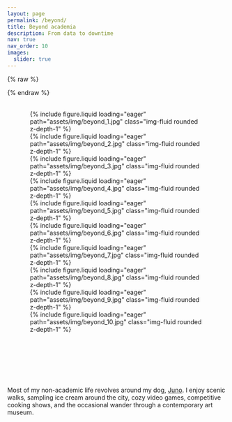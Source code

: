 ```yaml
---
layout: page
permalink: /beyond/
title: Beyond academia
description: From data to downtime
nav: true
nav_order: 10
images:
  slider: true
---
```


{% raw %}
<style>
  swiper-container {
    display: block;
    width: 100%;
    max-width: 400px;
    height: 600px;
    margin: 2rem auto;
  }

  swiper-slide {
    display: flex;
    align-items: center;
    justify-content: center;
  }

  .swiper-slide img {
    max-width: 100%;
    max-height: 100%;
    object-fit: cover;
    border-radius: 8px;
  }
</style>
{% endraw %}


<swiper-container slides-per-view="3" keyboard="true" navigation="true" pagination="true" pagination-clickable="true" pagination-dynamic-bullets="true" rewind="true">
  <swiper-slide>{% include figure.liquid loading="eager" path="assets/img/beyond_1.jpg" class="img-fluid rounded z-depth-1" %}</swiper-slide>
  <swiper-slide>{% include figure.liquid loading="eager" path="assets/img/beyond_2.jpg" class="img-fluid rounded z-depth-1" %}</swiper-slide>
  <swiper-slide>{% include figure.liquid loading="eager" path="assets/img/beyond_3.jpg" class="img-fluid rounded z-depth-1" %}</swiper-slide>
  <swiper-slide>{% include figure.liquid loading="eager" path="assets/img/beyond_4.jpg" class="img-fluid rounded z-depth-1" %}</swiper-slide>
  <swiper-slide>{% include figure.liquid loading="eager" path="assets/img/beyond_5.jpg" class="img-fluid rounded z-depth-1" %}</swiper-slide>
  <swiper-slide>{% include figure.liquid loading="eager" path="assets/img/beyond_6.jpg" class="img-fluid rounded z-depth-1" %}</swiper-slide>
  <swiper-slide>{% include figure.liquid loading="eager" path="assets/img/beyond_7.jpg" class="img-fluid rounded z-depth-1" %}</swiper-slide>
  <swiper-slide>{% include figure.liquid loading="eager" path="assets/img/beyond_8.jpg" class="img-fluid rounded z-depth-1" %}</swiper-slide>
  <swiper-slide>{% include figure.liquid loading="eager" path="assets/img/beyond_9.jpg" class="img-fluid rounded z-depth-1" %}</swiper-slide>
  <swiper-slide>{% include figure.liquid loading="eager" path="assets/img/beyond_10.jpg" class="img-fluid rounded z-depth-1" %}</swiper-slide>
</swiper-container>

Most of my non-academic life revolves around my dog, [Juno](https://www.instagram.com/juno_the_dawg/). I enjoy scenic walks, sampling ice cream around the city, cozy video games, competitive cooking shows, and the occasional wander through a contemporary art museum.

